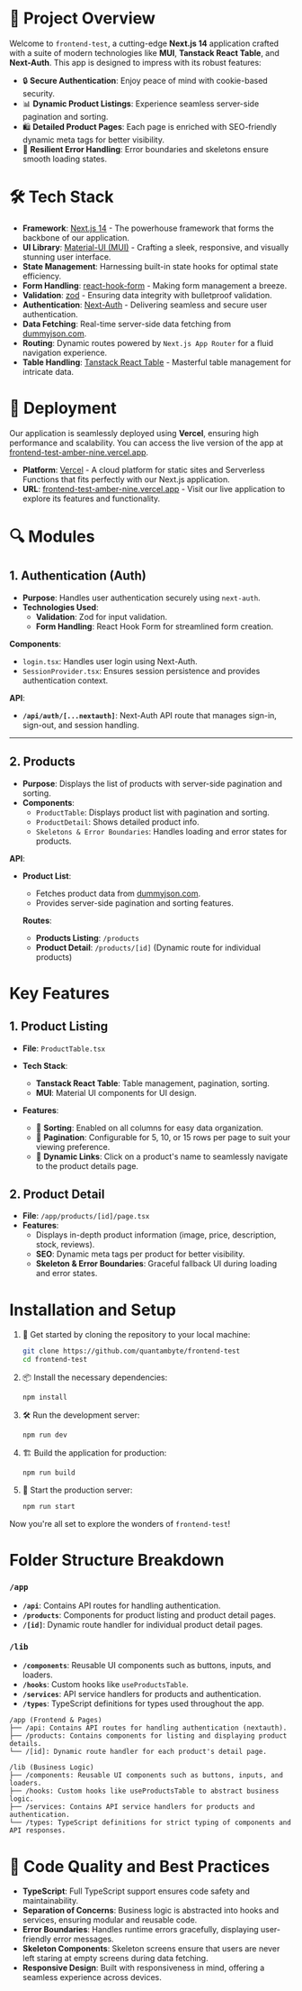 # 🌟 Project Overview

Welcome to `frontend-test`, a cutting-edge **Next.js 14** application crafted with a suite of modern technologies like **MUI**, **Tanstack React Table**, and **Next-Auth**. This app is designed to impress with its robust features:

- 🔒 **Secure Authentication**: Enjoy peace of mind with cookie-based security.
- 📊 **Dynamic Product Listings**: Experience seamless server-side pagination and sorting.
- 🛍️ **Detailed Product Pages**: Each page is enriched with SEO-friendly dynamic meta tags for better visibility.
- 🚧 **Resilient Error Handling**: Error boundaries and skeletons ensure smooth loading states.

# 🛠️ Tech Stack

- **Framework**: [Next.js 14](https://nextjs.org/) - The powerhouse framework that forms the backbone of our application.
- **UI Library**: [Material-UI (MUI)](https://mui.com/) - Crafting a sleek, responsive, and visually stunning user interface.
- **State Management**: Harnessing built-in state hooks for optimal state efficiency.
- **Form Handling**: [react-hook-form](https://react-hook-form.com/) - Making form management a breeze.
- **Validation**: [zod](https://zod.dev/) - Ensuring data integrity with bulletproof validation.
- **Authentication**: [Next-Auth](https://next-auth.js.org/) - Delivering seamless and secure user authentication.
- **Data Fetching**: Real-time server-side data fetching from [dummyjson.com](https://dummyjson.com/).
- **Routing**: Dynamic routes powered by `Next.js App Router` for a fluid navigation experience.
- **Table Handling**: [Tanstack React Table](https://tanstack.com/table) - Masterful table management for intricate data.

# 🚀 Deployment

Our application is seamlessly deployed using **Vercel**, ensuring high performance and scalability. You can access the live version of the app at [frontend-test-amber-nine.vercel.app](https://frontend-test-amber-nine.vercel.app).

- **Platform**: [Vercel](https://vercel.com/) - A cloud platform for static sites and Serverless Functions that fits perfectly with our Next.js application.
- **URL**: [frontend-test-amber-nine.vercel.app](https://frontend-test-amber-nine.vercel.app) - Visit our live application to explore its features and functionality.

# 🔍 Modules

## 1. Authentication (Auth)

- **Purpose**: Handles user authentication securely using `next-auth`.
- **Technologies Used**:
  - **Validation**: Zod for input validation.
  - **Form Handling**: React Hook Form for streamlined form creation.

**Components**:

- `login.tsx`: Handles user login using Next-Auth.
- `SessionProvider.tsx`: Ensures session persistence and provides authentication context.

**API**:

- **`/api/auth/[...nextauth]`**: Next-Auth API route that manages sign-in, sign-out, and session handling.

---

## 2. Products

- **Purpose**: Displays the list of products with server-side pagination and sorting.
- **Components**:
  - `ProductTable`: Displays product list with pagination and sorting.
  - `ProductDetail`: Shows detailed product info.
  - `Skeletons & Error Boundaries`: Handles loading and error states for products.

**API**:

- **Product List**:

  - Fetches product data from [dummyjson.com](https://dummyjson.com/).
  - Provides server-side pagination and sorting features.

  **Routes**:

  - **Products Listing**: `/products`
  - **Product Detail**: `/products/[id]` (Dynamic route for individual products)

# Key Features

## 1. Product Listing

- **File**: `ProductTable.tsx`
- **Tech Stack**:

  - **Tanstack React Table**: Table management, pagination, sorting.
  - **MUI**: Material UI components for UI design.

- **Features**:

  - 🔄 **Sorting**: Enabled on all columns for easy data organization.
  - 📄 **Pagination**: Configurable for 5, 10, or 15 rows per page to suit your viewing preference.
  - 🔗 **Dynamic Links**: Click on a product's name to seamlessly navigate to the product details page.

## 2. Product Detail

- **File**: `/app/products/[id]/page.tsx`
- **Features**:
  - Displays in-depth product information (image, price, description, stock, reviews).
  - **SEO**: Dynamic meta tags per product for better visibility.
  - **Skeleton & Error Boundaries**: Graceful fallback UI during loading and error states.

# Installation and Setup

1. 🚀 Get started by cloning the repository to your local machine:

   ```bash
   git clone https://github.com/quantambyte/frontend-test
   cd frontend-test
   ```

2. 📦 Install the necessary dependencies:

   ```bash
   npm install
   ```

3. 🛠️ Run the development server:

   ```bash
   npm run dev
   ```

4. 🏗️ Build the application for production:

   ```bash
   npm run build
   ```

5. 🚀 Start the production server:
   ```bash
   npm run start
   ```

Now you're all set to explore the wonders of `frontend-test`!

# Folder Structure Breakdown

### `/app`

- **`/api`**: Contains API routes for handling authentication.
- **`/products`**: Components for product listing and product detail pages.
- **`/[id]`**: Dynamic route handler for individual product detail pages.

### `/lib`

- **`/components`**: Reusable UI components such as buttons, inputs, and loaders.
- **`/hooks`**: Custom hooks like `useProductsTable`.
- **`/services`**: API service handlers for products and authentication.
- **`/types`**: TypeScript definitions for types used throughout the app.

```
/app (Frontend & Pages)
├── /api: Contains API routes for handling authentication (nextauth).
├── /products: Contains components for listing and displaying product details.
└── /[id]: Dynamic route handler for each product's detail page.

/lib (Business Logic)
├── /components: Reusable UI components such as buttons, inputs, and loaders.
├── /hooks: Custom hooks like useProductsTable to abstract business logic.
├── /services: Contains API service handlers for products and authentication.
└── /types: TypeScript definitions for strict typing of components and API responses.
```

# 🚀 Code Quality and Best Practices

- **TypeScript**: Full TypeScript support ensures code safety and maintainability.
- **Separation of Concerns**: Business logic is abstracted into hooks and services, ensuring modular and reusable code.
- **Error Boundaries**: Handles runtime errors gracefully, displaying user-friendly error messages.
- **Skeleton Components**: Skeleton screens ensure that users are never left staring at empty screens during data fetching.
- **Responsive Design**: Built with responsiveness in mind, offering a seamless experience across devices.
